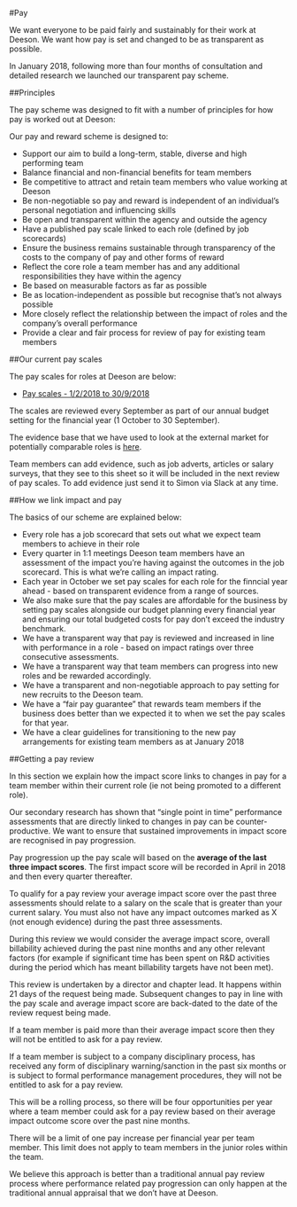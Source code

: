#Pay

We want everyone to be paid fairly and sustainably for their work at Deeson. We want how pay is set and changed to be as transparent as possible. 

In January 2018, following more than four months of consultation and detailed research we launched our transparent pay scheme.

##Principles

The pay scheme was designed to fit with a number of principles for how pay is worked out at Deeson:

Our pay and reward scheme is designed to:

- Support our aim to build a long-term, stable, diverse and high performing team
- Balance financial and non-financial benefits for team members
- Be competitive to attract and retain team members who value working at Deeson
- Be non-negotiable so pay and reward is independent of an individual’s personal negotiation and influencing skills
- Be open and transparent within the agency and outside the agency
- Have a published pay scale linked to each role (defined by job scorecards)
- Ensure the business remains sustainable through transparency of the costs to the company of pay and other forms of reward
- Reflect the core role a team member has and any additional responsibilities they have within the agency
- Be based on measurable factors as far as possible
- Be as location-independent as possible but recognise that’s not always possible
- More closely reflect the relationship between the impact of roles and the company’s overall performance
- Provide a clear and fair process for review of pay for existing team members

##Our current pay scales

The pay scales for roles at Deeson are below:

- [Pay scales - 1/2/2018 to 30/9/2018](https://drive.google.com/file/d/19dbyHOX29yLpNrK3KsywY9CKYXsCSKYm/view?usp=sharing)

The scales are reviewed every September as part of our annual budget setting for the financial year (1 October to 30 September). 

The evidence base that we have used to look at the external market for potentially comparable roles is [here](https://docs.google.com/spreadsheets/d/11CT5g_p4aFzeL5XPckNks_nTAxTrJipliOvFRv8TZ-k/edit#gid=452421314). 

Team members can add evidence, such as job adverts, articles or salary surveys, that they see to this sheet so it will be included in the next review of pay scales. To add evidence just send it to Simon via Slack at any time.

##How we link impact and pay

The basics of our scheme are explained below:

- Every role has a job scorecard that sets out what we expect team members to achieve in their role
- Every quarter in 1:1 meetings Deeson team members have an assessment of the impact you’re having against the outcomes in the job scorecard. This is what we’re calling an impact rating.
- Each year in October we set pay scales for each role for the finncial year ahead - based on transparent evidence from a range of sources. 
- We also make sure that the pay scales are affordable for the business by setting pay scales alongside our budget planning every financial year and ensuring our total budgeted costs for pay don’t exceed the industry benchmark.
- We have a transparent way that pay is reviewed and increased in line with performance in a role - based on impact ratings over three consecutive assessments.
- We have a transparent way that team members can progress into new roles and be rewarded accordingly.
- We have a transparent and non-negotiable approach to pay setting for new recruits to the Deeson team.
- We have a “fair pay guarantee” that rewards team members if the business does better than we expected it to when we set the pay scales for that year.
- We have a clear guidelines for transitioning to the new pay arrangements for existing team members as at January 2018

##Getting a pay review

In this section we explain how the impact score links to changes in pay for a team member within their current role (ie not being promoted to a different role).

Our secondary research has shown that “single point in time” performance assessments that are directly linked to changes in pay can be counter-productive. We want to ensure that sustained improvements in impact score are recognised in pay progression.

Pay progression up the pay scale will based on the **average of the last three impact scores**. The first impact score will be recorded in April in 2018 and then every quarter thereafter.

To qualify for a pay review your average impact score over the past three assessments should relate to a salary on the scale that is greater than your current salary. You must also not have any impact outcomes marked as X (not enough evidence) during the past three assessments.

During this review we would consider the average impact score, overall billability achieved during the past nine months and any other relevant factors (for example if significant time has been spent on R&D activities during the period which has meant billability targets have not been met). 

This review is undertaken by a director and chapter lead. It happens within 21 days of the request being made. Subsequent changes to pay in line with the pay scale and average impact score are back-dated to the date of the review request being made.

If a team member is paid more than their average impact score then they will not be entitled to ask for a pay review. 

If a team member is subject to a company disciplinary process, has received any form of disciplinary warning/sanction in the past six months or is subject to formal performance management procedures, they will not be entitled to ask for a pay review.

This will be a rolling process, so there will be four opportunities per year where a team member could ask for a pay review based on their average impact outcome score over the past nine months. 

There will be a limit of one pay increase per financial year per team member. This limit does not apply to team members in the junior roles within the team. 

We believe this approach is better than a traditional annual pay review process where performance related pay progression can only happen at the traditional annual appraisal that we don’t have at Deeson.



